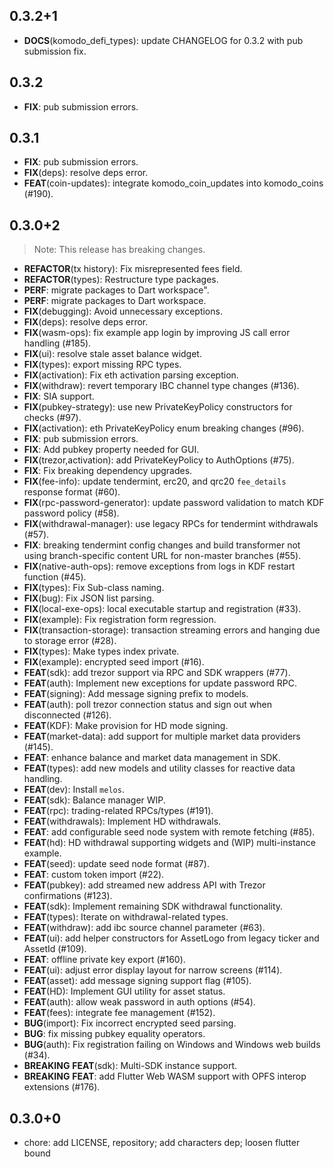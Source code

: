## 0.3.2+1

 - **DOCS**(komodo_defi_types): update CHANGELOG for 0.3.2 with pub submission fix.

## 0.3.2

 - **FIX**: pub submission errors.

## 0.3.1

 - **FIX**: pub submission errors.
 - **FIX**(deps): resolve deps error.
 - **FEAT**(coin-updates): integrate komodo_coin_updates into komodo_coins (#190).

## 0.3.0+2

> Note: This release has breaking changes.

 - **REFACTOR**(tx history): Fix misrepresented fees field.
 - **REFACTOR**(types): Restructure type packages.
 - **PERF**: migrate packages to Dart workspace".
 - **PERF**: migrate packages to Dart workspace.
 - **FIX**(debugging): Avoid unnecessary exceptions.
 - **FIX**(deps): resolve deps error.
 - **FIX**(wasm-ops): fix example app login by improving JS call error handling (#185).
 - **FIX**(ui): resolve stale asset balance widget.
 - **FIX**(types): export missing RPC types.
 - **FIX**(activation): Fix eth activation parsing exception.
 - **FIX**(withdraw): revert temporary IBC channel type changes (#136).
 - **FIX**: SIA support.
 - **FIX**(pubkey-strategy): use new PrivateKeyPolicy constructors for checks (#97).
 - **FIX**(activation): eth PrivateKeyPolicy enum breaking changes (#96).
 - **FIX**: pub submission errors.
 - **FIX**: Add pubkey property needed for GUI.
 - **FIX**(trezor,activation): add PrivateKeyPolicy to AuthOptions (#75).
 - **FIX**: Fix breaking dependency upgrades.
 - **FIX**(fee-info): update tendermint, erc20, and qrc20 `fee_details` response format (#60).
 - **FIX**(rpc-password-generator): update password validation to match KDF password policy (#58).
 - **FIX**(withdrawal-manager): use legacy RPCs for tendermint withdrawals (#57).
 - **FIX**: breaking tendermint config changes and build transformer not using branch-specific content URL for non-master branches (#55).
 - **FIX**(native-auth-ops): remove exceptions from logs in KDF restart function (#45).
 - **FIX**(types): Fix Sub-class naming.
 - **FIX**(bug): Fix JSON list parsing.
 - **FIX**(local-exe-ops): local executable startup and registration (#33).
 - **FIX**(example): Fix registration form regression.
 - **FIX**(transaction-storage): transaction streaming errors and hanging due to storage error (#28).
 - **FIX**(types): Make types index private.
 - **FIX**(example): encrypted seed import (#16).
 - **FEAT**(sdk): add trezor support via RPC and SDK wrappers (#77).
 - **FEAT**(auth): Implement new exceptions for update password RPC.
 - **FEAT**(signing): Add message signing prefix to models.
 - **FEAT**(auth): poll trezor connection status and sign out when disconnected (#126).
 - **FEAT**(KDF): Make provision for HD mode signing.
 - **FEAT**(market-data): add support for multiple market data providers (#145).
 - **FEAT**: enhance balance and market data management in SDK.
 - **FEAT**(types): add new models and utility classes for reactive data handling.
 - **FEAT**(dev): Install `melos`.
 - **FEAT**(sdk): Balance manager WIP.
 - **FEAT**(rpc): trading-related RPCs/types (#191).
 - **FEAT**(withdrawals): Implement HD withdrawals.
 - **FEAT**: add configurable seed node system with remote fetching (#85).
 - **FEAT**(hd): HD withdrawal supporting widgets and (WIP) multi-instance example.
 - **FEAT**(seed): update seed node format (#87).
 - **FEAT**: custom token import (#22).
 - **FEAT**(pubkey): add streamed new address API with Trezor confirmations (#123).
 - **FEAT**(sdk): Implement remaining SDK withdrawal functionality.
 - **FEAT**(types): Iterate on withdrawal-related types.
 - **FEAT**(withdraw): add ibc source channel parameter (#63).
 - **FEAT**(ui): add helper constructors for AssetLogo from legacy ticker and AssetId (#109).
 - **FEAT**: offline private key export (#160).
 - **FEAT**(ui): adjust error display layout for narrow screens (#114).
 - **FEAT**(asset): add message signing support flag (#105).
 - **FEAT**(HD): Implement GUI utility for asset status.
 - **FEAT**(auth): allow weak password in auth options (#54).
 - **FEAT**(fees): integrate fee management (#152).
 - **BUG**(import): Fix incorrect encrypted seed parsing.
 - **BUG**: fix missing pubkey equality operators.
 - **BUG**(auth): Fix registration failing on Windows and Windows web builds  (#34).
 - **BREAKING** **FEAT**(sdk): Multi-SDK instance support.
 - **BREAKING** **FEAT**: add Flutter Web WASM support with OPFS interop extensions (#176).

## 0.3.0+0

- chore: add LICENSE, repository; add characters dep; loosen flutter bound

